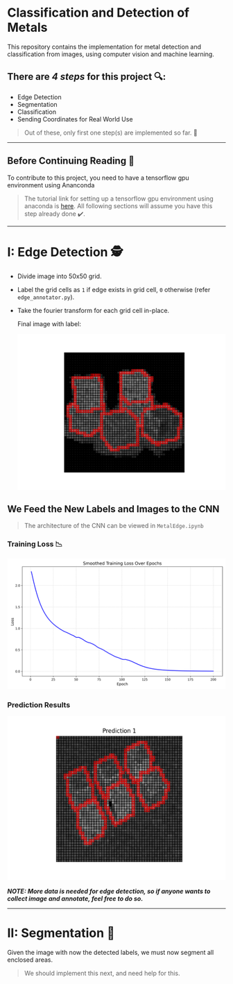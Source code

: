 
# **Classification and Detection of Metals**
This repository contains the implementation for metal detection and classification from images, using computer vision and machine learning.

## There are *4 steps* for this project 🔍:
- Edge Detection
- Segmentation
- Classification
- Sending Coordinates for Real World Use

> Out of these, only first one step(s) are implemented so far. 🤔
---
 
## Before Continuing Reading 📖
To contribute to this project, you need to have a tensorflow gpu environment using Ananconda
> The tutorial link for setting up a tensorflow gpu environment using anaconda is [here](https://youtu.be/QUjtDIalh0k?si=g_FBCRnNLLYPU-_F).
All following sections will assume you have this step already done ✔️.
 
---

# I: Edge Detection 🕵️
- Divide image into 50x50 grid.
- Label the grid cells as ```1``` if edge exists in grid cell, ```0``` otherwise (refer ```edge_annotator.py```).
- Take the fourier transform for each grid cell in-place.

  Final image with label:

  ![Labelled Image for Edge Detection](https://github.com/AgiGames/MetalDetectAndClassify/blob/main/readme_stuff/edge_detection_labelled_image.png)

## We Feed the New Labels and Images to the CNN
> The architecture of the CNN can be viewed in ```MetalEdge.ipynb```
### Training Loss 📉
![Smoothed Training Loss Curve](https://github.com/AgiGames/MetalDetectAndClassify/blob/main/edge_detection/results/smoothed_training_loss.png)
### Prediction Results
![Prediction Result](https://github.com/AgiGames/MetalDetectAndClassify/blob/main/edge_detection/results/test_results_1.png)

***NOTE: More data is needed for edge detection, so if anyone wants to collect image and annotate, feel free to do so.***

---

# II: Segmentation 📝
Given the image with now the detected labels, we must now segment all enclosed areas.
> We should implement this next, and need help for this.
